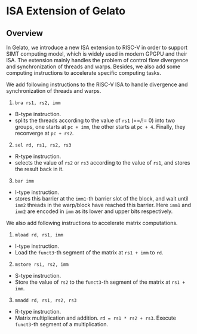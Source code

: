 # ISA Extension of Gelato

## Overview

In Gelato, we introduce a new ISA extension to RISC-V in order to support SIMT computing model, which is widely used in modern GPGPU and their ISA. The extension mainly handles the problem of control flow divergence and synchronization of threads and warps. Besides, we also add some computing instructions to accelerate specific computing tasks.

We add following instructions to the RISC-V ISA to handle divergence and synchronization of threads and warps.
1. `bra rs1, rs2, imm`
  - B-type instruction.
  - splits the threads according to the value of `rs1` (==/!= 0) into two groups, one starts at `pc + imm`, the other starts at `pc + 4`. Finally, they reconverge at `pc + rs2`.
2. `sel rd, rs1, rs2, rs3` 
  - R-type instruction.
  - selects the value of `rs2` or `rs3` according to the value of `rs1`, and stores the result back in it.
3. `bar imm`
  - I-type instruction.
  - stores this barrier at the `imm1`-th barrier slot of the block, and wait until `imm2` threads in the warp/block have reached this barrier. Here `imm1` and `imm2` are encoded in `imm` as its lower and upper bits respectively.

We also add following instructions to accelerate matrix computations.
1. `mload rd, rs1, imm`
  - I-type instruction.
  - Load the `funct3`-th segment of the matrix at `rs1 + imm` to `rd`.
2. `mstore rs1, rs2, imm`
  - S-type instruction.
  - Store the value of `rs2` to the `funct3`-th segment of the matrix at `rs1 + imm`.
3. `mmadd rd, rs1, rs2, rs3`
  - R-type instruction.
  - Matrix multiplication and addition. `rd = rs1 * rs2 + rs3`. Execute `funct3`-th segment of a multiplication.
